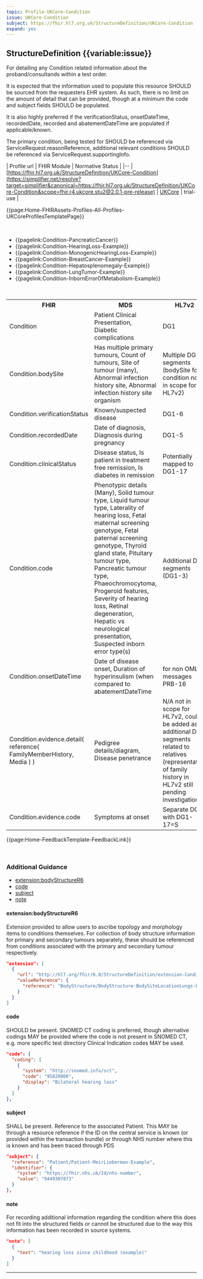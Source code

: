 ```yaml
---
topic: Profile-UKCore-Condition
issue: UKCore-Condition
subject: https://fhir.hl7.org.uk/StructureDefinition/UKCore-Condition
expand: yes
---
```


## StructureDefinition {{variable:issue}}

For detailing any Condition related information about the proband/consultands within a test order.

It is expected that the information used to populate this resource SHOULD be sourced from the requesters EHR system. As
such, there is no limit on the amount of detail that can be provided, though at a minimum the code and subject fields
SHOULD be populated.

It is also highly preferred if the verificationStatus, onsetDateTime, recordedDate, recorded and abatementDateTime are
populated if applicable/known.

The primary condition, being tested for SHOULD be referenced via ServiceRequest.reasonReference, additional relevant
conditions SHOULD be referenced via ServiceRequest.supportingInfo.

| Profile url | FHIR Module | Normative Status |
|--
| [https://fhir.hl7.org.uk/StructureDefinition/UKCore-Condition](https://simplifier.net/resolve?target=simplifier&canonical=https://fhir.hl7.org.uk/StructureDefinition/UKCore-Condition&scope=fhir.r4.ukcore.stu2@2.0.1-pre-release) | [UKCore]() | trial-use |


{{page:Home-FHIRAssets-Profiles-All-Profiles-UKCoreProfilesTemplatePage}}


<div id="Examples" class="tabcontent">
<br>
    <ul>
        <li> {{pagelink:Condition-PancreaticCancer}} </li>
        <li> {{pagelink:Condition-HearingLoss-Example}} </li>
        <li> {{pagelink:Condition-MonogenicHearingLoss-Example}} </li>
        <li> {{pagelink:Condition-BreastCancer-Example}} </li>
        <li> {{pagelink:Condition-Hepatosplenomegaly-Example}} </li>
        <li> {{pagelink:Condition-LungTumor-Example}} </li>
        <li> {{pagelink:Condition-InbornErrorOfMetabolism-Example}} </li>
    </ul>
</div>

<div id="Mappings" class="tabcontent">
<br>
    <table class=" assets">
        <tr>
            <th>FHIR</th>
            <th>MDS</th>
            <th>HL7v2</th>
        </tr>
        <tr>
            <td>Condition</td>
            <td>Patient Clinical Presentation, Diabetic complications</td>
            <td>DG1</td>
        </tr>
        <tr>
            <td>Condition.bodySite</td>
            <td>Has multiple primary tumours, Count of tumours, Site of tumour (many), Abnormal infection history site,
                Abnormal infection history site organism</td>
            <td>Multiple DG1 segments (bodySite for condition not in scope for HL7v2)</td>
        </tr>
        <tr>
            <td>Condition.verificationStatus</td>
            <td>Known/suspected disease</td>
            <td>DG1-6</td>
        </tr>
        <tr>
            <td>Condition.recordedDate</td>
            <td>Date of diagnosis, Diagnosis during pregnancy</td>
            <td>DG1-5</td>
        </tr>
        <tr>
            <td>Condition.clinicalStatus</td>
            <td>Disease status, Is patient in treatment free remission, Is diabetes in remission</td>
            <td>Potentially mapped to DG1-17</td>
        </tr>
        <tr>
            <td>Condition.code</td>
            <td>Phenotypic details (Many), Solid tumour type, Liquid tumour type, Laterality of hearing loss, Fetal
                maternal
                screening genotype, Fetal paternal screening genotype, Thyroid gland state, Pituitary tumour type,
                Pancreatic tumour type, Phaeochromocytoma, Progeroid features, Severity of hearing loss, Retinal
                degeneration, Hepatic vs neurological presentation, Suspected inborn error type(s) </td>
            <td>Additional DG1 segments (DG1-3)</td>
        </tr>
        <tr>
            <td>Condition.onsetDateTime</td>
            <td>Date of disease onset, Duration of hyperinsulism (when compared to abatementDateTime</td>
            <td>for non OML messages PRB-16</td>
        </tr>
        <tr>
            <td>Condition.evidence.detail( reference( FamilyMemberHistory, Media ) )</td>
            <td>Pedigree details/diagram, Disease penetrance</td>
            <td>N/A not in scope for HL7v2, could be added as additional DG1 segments related to relatives
                (representation
                of family history in HL7v2 still pending investigation)</td>
        </tr>
        <tr>
            <td>Condition.evidence.code</td>
            <td>Symptoms at onset</td>
            <td>Separate DG1 with DG1-17=S</td>
        </tr>
     </table>
</div>
<div id="Feedback" class="tabcontent">

{{page:Home-FeedbackTemplate-FeedbackLink}}
</div>

<br>
<h3 id='non-fql-header'> Additional Guidance </h3>

- <a href="#extension:bodyStructureR6">extension:bodyStructureR6</a>
- <a href="#code">code</a>
- <a href="#subject">subject</a>
- <a href="#note">note</a>

<a name="extension:bodyStructureR6"></a>
<h4 class='additional-Guidance-Submenu'> extension:bodyStructureR6 </h4>
Extension provided to allow users to ascribe topology and morphology items to conditions themselves. For collection of
body structure information for primary and secondary tumours separately, these should be referenced from conditions
associated with the primary and secondary tumour respectively.

```json
"extension": [
  {
    "url": "http://hl7.org/fhir/6.0/StructureDefinition/extension-Condition.bodyStructure",
    "valueReference": {
      "reference": "BodyStructure/BodyStructure-BodySiteLocationLungs-Example"
    }
  }
]
```

<a name="code"></a>
<h4 class='additional-Guidance-Submenu'> code </h4>
SHOULD be present. SNOMED CT coding is preferred, though alternative codings MAY be provided where the code is not present in SNOMED CT, e.g. more specific test directory Clinical Indication codes MAY be used.

```json
"code": {
  "coding": [
    {
      "system": "http://snomed.info/sct",
      "code": "95820000",
      "display": "Bilateral hearing loss"
    }
  ]
},
```

<a name="subject"></a>
<h4 class='additional-Guidance-Submenu'> subject </h4>
SHALL be present. Reference to the associated Patient. This MAY be through a resource reference if the ID on the central
service is known (or provided within the transaction bundle) or through NHS number where this is known and has been
traced through PDS

```json
"subject": {
  "reference": "Patient/Patient-MeirLieberman-Example",
  "identifier": {
    "system": "https://fhir.nhs.uk/Id/nhs-number",
    "value": "9449307873"
  }
},
```

<a name="note"></a>
<h4 class='additional-Guidance-Submenu'> note </h4>
For recording additional information regarding the condition where this does not fit into the structured fields or
cannot be structured due to the way this information has been recorded in source systems.

```json
"note": [
  {
    "text": "hearing loss since childhood (example)"
  }
]
```

---